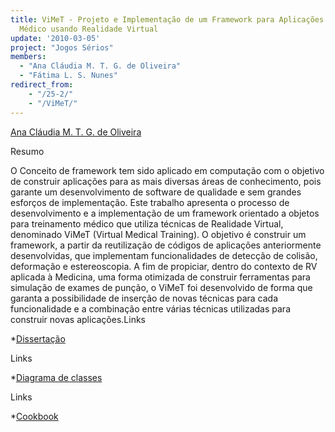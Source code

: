 ```yaml
---
title: ViMeT - Projeto e Implementação de um Framework para Aplicações de Treinamento
  Médico usando Realidade Virtual
update: '2010-03-05'
project: "Jogos Sérios"
members:
  - "Ana Cláudia M. T. G. de Oliveira"
  - "Fátima L. S. Nunes"
redirect_from:
    - "/25-2/"
    - "/ViMeT/"
---
```



[Ana Cláudia M. T. G. de Oliveira](http://lablapis.site.br.com/?q=users/anaclaudia)

Resumo

O Conceito de framework tem sido aplicado em computação com o objetivo de construir aplicações para as mais diversas áreas de conhecimento, pois garante um desenvolvimento de software de qualidade e sem grandes esforços de implementação. Este trabalho apresenta o processo de desenvolvimento e a implementação de um framework orientado a objetos para treinamento médico que utiliza técnicas de Realidade Virtual, denominado ViMeT (Virtual Medical Training). O objetivo é construir um framework, a partir da reutilização de códigos de aplicações anteriormente desenvolvidas, que implementam funcionalidades de detecção de colisão, deformação e estereoscopia. A fim de propiciar, dentro do contexto de RV aplicada à Medicina, uma forma otimizada de construir ferramentas para simulação de exames de punção, o ViMeT foi desenvolvido de forma que garanta a possibilidade de inserção de novas técnicas para cada funcionalidade e a combinação entre várias técnicas utilizadas para construir novas aplicações.Links
	
*[Dissertação](/lapis/sites/default/files/dissertacao.pdf)

Links
	
*[Diagrama de classes](/lapis/sites/default/files/DiagramadeClasses.pdf)

Links
	
*[Cookbook](/lapis/sites/default/files/Cookbook.pdf)
